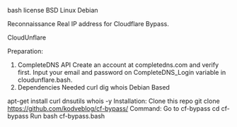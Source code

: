 bash license BSD Linux Debian

Reconnaissance Real IP address for Cloudflare Bypass.

CloudUnflare

Preparation:
1. CompleteDNS API
Create an account at completedns.com and verify first.
Input your email and password on CompleteDNS_Login variable in cloudunflare.bash.
2. Dependencies Needed
curl
dig
whois
Debian Based

apt-get install curl dnsutils whois -y
Installation:
Clone this repo
git clone https://github.com/kodveblog/cf-bypass/
Command:
Go to cf-bypass
cd cf-bypass
Run
bash cf-bypass.bash
